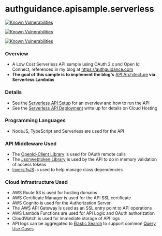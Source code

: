 # authguidance.apisample.serverless

[![Known Vulnerabilities](https://snyk.io/test/github/gary-archer/authguidance.apisample.serverless/badge.svg?targetFile=package.json)](https://snyk.io/test/github/gary-archer/authguidance.apisample.serverless?targetFile=package.json)

[![Known Vulnerabilities](https://snyk.io/test/github/gary-archer/authguidance.apisample.serverless/badge.svg?targetFile=src/plumbing-base/package.json)](https://snyk.io/test/github/gary-archer/authguidance.apisample.serverless?targetFile=src/plumbing-base/package.json)

[![Known Vulnerabilities](https://snyk.io/test/github/gary-archer/authguidance.apisample.serverless/badge.svg?targetFile=src/plumbing-oauth/package.json)](https://snyk.io/test/github/gary-archer/authguidance.apisample.serverless?targetFile=src/plumbing-oauth/package.json)

### Overview
* A Low Cost Serverless API sample using OAuth 2.x and Open Id Connect, referenced in my blog at https://authguidance.com
* **The goal of this sample is to implement the blog's** [API Architecture](https://authguidance.com/2019/03/24/api-platform-design/) **via Serverless Lambdas**

### Details
* See the [Serverless API Setup](https://authguidance.com/2018/12/11/serverless-api-overview) for an overview and how to run the API
* See the [Serverless API Deployment](https://authguidance.com/2018/12/16/serverless-api-deployment/) write up for details on Cloud Hosting

### Programming Languages
* NodeJS, TypeScript and Serverless are used for the API

### API Middleware Used
* The [OpenId-Client Library](https://github.com/panva/node-openid-client) is used for OAuth remote calls
* The [Jsonwebtoken Library](https://github.com/auth0/node-jsonwebtoken) is used by the API to do in memory validation of access tokens
* [InversifyJS](http://inversify.io) is used to help manage class dependencies

### Cloud Infrastructure Used
* AWS Route 53 is used for hosting domains
* AWS Certificate Manager is used for the API SSL certificate
* AWS Cognito is used for the Authorization Server
* The AWS API Gateway is used as an SSL entry point to API operations
* AWS Lambda Functions are used for API Logic and OAuth authorization
* CloudWatch is used for immediate storage of API logs
* API logs can be aggregated to [Elastic Search](https://authguidance.com/2019/07/19/log-aggregation-setup/) to support common [Query Use Cases](https://authguidance.com/2019/08/02/intelligent-api-platform-analysis/)
